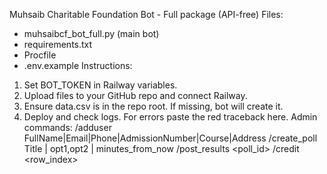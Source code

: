 Muhsaib Charitable Foundation Bot - Full package (API-free)
Files:
  - muhsaibcf_bot_full.py  (main bot)
  - requirements.txt
  - Procfile
  - .env.example
Instructions:
  1. Set BOT_TOKEN in Railway variables.
  2. Upload files to your GitHub repo and connect Railway.
  3. Ensure data.csv is in the repo root. If missing, bot will create it.
  4. Deploy and check logs. For errors paste the red traceback here.
Admin commands:
  /adduser FullName|Email|Phone|AdmissionNumber|Course|Address
  /create_poll Title | opt1,opt2 | minutes_from_now
  /post_results <poll_id>
  /credit <row_index> <amount>

